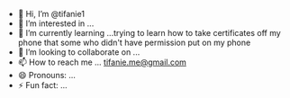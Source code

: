 - 👋 Hi, I’m @tifanie1
- 👀 I’m interested in ...
- 🌱 I’m currently learning ...trying to learn how to take certificates off my phone that some who didn't have permission put on my phone 
- 💞️ I’m looking to collaborate on ...
- 📫 How to reach me ... tifanie.me@gmail.com 
- 😄 Pronouns: ...
- ⚡ Fun fact: ...

<!---
tifanie1/tifanie1 is a ✨ special ✨ repository because its `README.md` (this file) appears on your GitHub profile.
You can click the Preview link to take a look at your changes.
--->
